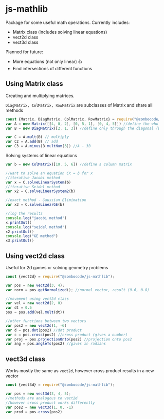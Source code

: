 # js-mathlib
Package for some useful math operations.
Currently includes:
+ Matrix class (includes solving linear equations)
+ vect2d class
+ vect3d class
  
Planned for future:
+ More equations (not only linear) :+1:
+ Find intersections of different functions

## Using Matrix class
Creating and multiplying matrices.

`DiagMatrix, ColMatrix, RowMatrix` are subclasses of Matrix and share all methods
```JavaScript
const {Matrix, DiagMatrix, ColMatrix, RowMatrix} = require("@zombocode/js-mathlib");
var A = new Matrix([[4, 0, 2], [0, 5, 1], [0, 4, 5]]) //define the whole matrix here
var B = new DiagMatrix([2, 1, 3]) //define only through the diagonal (but use like a normal matrix)

var C = A.mult(B) // multiply
var C2 = A.add(B) // add
var C3 = A.minus(B.multNum(3)) //A - 3B
```

Solving systems of linear equations
```JavaScript
var b = new ColMatrix([10, 5, 6]) //define a column matrix

//want to solve an equation Cx = b for x
//iterative Jacobi method
var x = C.solveLinearSystem(b)
//iterative Seidel method
var x2 = C.solveLinearSystem2(b)

//exact method - Gaussian Elimination
var x3 = C.solveLinearGE(b)

//log the results
console.log("jacobi method")
x.printOut()
console.log("seidel method")
x2.printOut()
console.log("GE method")
x3.printOut()
```

## Using vect2d class

Useful for 2d games or solving geometry problems
```JavaScript
const {vect2d} = require("@zombocode/js-mathlib");

var pos = new vect2d(3, 4);
var norm = pos.getNormalized(); //normal vector, result (0.6, 0.8)

//movement using vect2d class
var vel = new vect2d(2, 0)
var dt = 0.5
pos = pos.add(vel.mult(dt))

//other functions between two vectors
var pos2 = new vect2d(1, -6)
var d = pos.dot(pos2) //dot product
var c = pos.cross(pos2) //cross product (gives a number)
var proj = pos.projectionOnto(pos2) //projection onto pos2
var ang = pos.angleTo(pos2) //gives in radians 
```

## vect3d class

Works mostly the same as `vect2d`, however cross product results in a new vector
```JavaScript
const {vect3d} = require("@zombocode/js-mathlib");

var pos = new vect3d(3, 4, 5);
//methods are analogous to vect2d
//however cross product works differently
var pos2 = new vect3d(1, 0, -1)
var prod = pos.cross(pos2)
```




